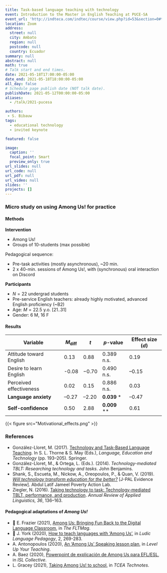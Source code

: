 ```yaml
---
title: Task-based language teaching with technology
event: Introduction to the Master in English Teaching at PUCE-SA
event_url: 'http://indteca.com/indtec/course/view.php?id=53&section=0#tabs-tree-start'
location: Zoom
address:
  street: null
  city: Ambato
  region: null
  postcode: null
  country: Ecuador
summary: null
abstract: null
math: true
# Talk start and end times.
date: 2021-05-18T17:00:00-05:00
date_end: 2021-05-18T18:00:00-05:00
all_day: false
# Schedule page publish date (NOT talk date).
publishDate: 2021-05-12T00:00:00-05:00
aliases:
  - /talk/2021-pucesa

authors:
 - S. Bibauw
tags:
  - educational technology
  - invited keynote

featured: false

image:
  caption: ''
  focal_point: Smart
  preview_only: true
url_slides: null
url_code: null
url_pdf: null
url_video: null
slides: ''
projects: []
---
```


### Micro study on using Among Us! for practice

#### Methods

**Intervention**
- Among Us!
- Groups of 10-students (max possible)

Pedagogical sequence:
- Pre-task activities (mostly asynchronous), ~20 min.
- 2 x 40-min. sessions of Among Us!, with (synchronous) oral interaction on Discord

**Participants**
- $N = 22$ undergrad students
- Pre-service English teachers: already highly motivated, advanced English proficiency (~B2)
- Age: $M = 22.5$ y.o. [21..31]
- Gender: 6 M, 16 F

#### Results

| Variable                |_M_<sub>diff</sub> | _t_ | _p_-value | Effect size (_d_)|
|-------------------------|-------|-------|-------------|-------|
| Attitude toward English | 0.13  |  0.88 | 0.389 n.s.  |  0.19 |
| Desire to learn English | -0.08 | −0.70 | 0.490 n.s.  | –0.15 |
| Perceived effectiveness | 0.02  |  0.15 | 0.886 n.s.  |  0.03 |
| **Language anxiety**    | –0.27 | –2.20 | **0.039** * | –0.47 |
| **Self-confidence**     | 0.50  |  2.88 | **0.009** **|  0.61 |

{{< figure src="Motivational_effects.png" >}}

### References

- González-Lloret, M. (2017). [Technology and Task-Based Language Teaching](https://doi.org/10.1007/978-3-319-02237-6_16). In S. L. Thorne & S. May (Eds.), _Language, Education and Technology_ (pp. 193–205). Springer.
- González-Lloret, M., & Ortega, L. (Eds.). (2014). _Technology-mediated TBLT: Researching technology and tasks_. John Benjamins.
- Shank, S., Escueta, M., Nickow, A., Oreopoulos, P., & Quan, V. (2019). _[Will technology transform education for the better?](https://www.povertyactionlab.org/sites/default/files/documents/education-technology-evidence-review.pdf)_ [J-PAL Evidence Review]. Abdul Latif Jameel Poverty Action Lab.
- Ziegler, N. (2016). [Taking technology to task: Technology-mediated TBLT, performance, and production](https://doi.org/10.1017/S0267190516000039). _Annual Review of Applied Linguistics, 36_, 136–163.

#### Pedagogical adaptations of _Among Us!_

- 🔖 E. Frazier (2021), [Among Us: Bringing Fun Back to the Digital Language Classroom](https://fltmag.com/among-us/), in _The FLTMag_.
- 🔖 J. York (2020), [How to teach languages with ‘Among Us’](https://llpjournal.org/2020/10/25/j-york-how-to-teach-languages-with-among-us.html), in _Ludic Language Pedagogy_, 2, 269-283.
- A. Antonopoulos (2020), [An ‘Among Us’ Speaking lesson plan](https://levelupyourteaching.com/an-among-us-speaking-lesson-plan/), in _Level Up Your Teaching_.
- A. Baez (2020), [Powerpoint de explicación de Among Us para EFL/ESL](https://en.islcollective.com/english-esl-powerpoints/material-type/conversation-and-dialogs/among-us/129357), in _ISL Collective_.
- L. Gracey (2021), [Taking Among Us! to school](https://blog.tcea.org/taking-among-us-to-school/), in _TCEA Technotes_.
